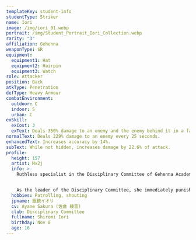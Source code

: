 ```yaml
---
templateKey: student-info
studentType: Striker
name: Iori
image: /img/iori_01.webp
portrait: /img/Student_Portrait_Iori_Collection.webp
rarity: "3"
affiliation: Gehenna
weaponType: SR
equipment:
  equipment1: Hat
  equipment2: Hairpin
  equipment3: Watch
role: Attacker
position: Back
atkType: Penetration
defType: Heavy Armour
combatEnvironment:
  outdoor: C
  indoor: S
  urban: C
exSkill:
  exCost: 3
  exText: Deals 350% damage to an enemy and the enemy behind it in a fan-shape.
normalText: Deals 229% damage to an enemy every 25 seconds.
enhancedText: Increases accuracy by 14%.
subText: While not hidden, increases damage by 22.6% of attack.
profile:
  height: 157
  artist: Mx2j
  info: >-
    Ruthless specialist in the Disciplinary Committee of Gehenna Academy.


    As the leader of the Disciplinary Committee, she immediately punishes students who violate the rules with overwhelming force when she finds them. She's quick-witted, good at her job, and has a good sense of combat, but she's also reckless, losing sight of her surroundings when she spots an enemy, which makes it easy for her to fall into simple pitfalls.
  hobbies: Patrolling, shouting
  jpname: 銀鏡イオリ
  cv: Ayane Sakura (佐倉 綾音)
  club: Disciplinary Committee
  fullname: Shiromi Iori
  birthday: Nov 8
  age: 16
---
```

